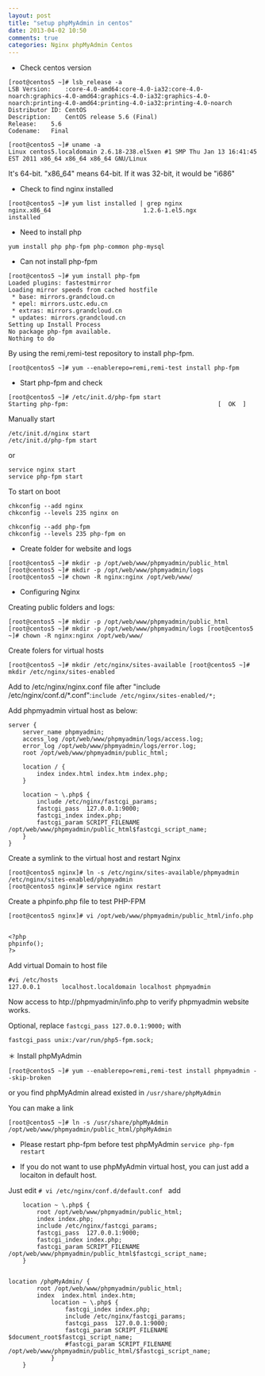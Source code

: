 ```yaml
---
layout: post
title: "setup phpMyAdmin in centos"
date: 2013-04-02 10:50
comments: true
categories: Nginx phpMyAdmin Centos
---
```


* Check centos version

```
[root@centos5 ~]# lsb_release -a
LSB Version:	:core-4.0-amd64:core-4.0-ia32:core-4.0-noarch:graphics-4.0-amd64:graphics-4.0-ia32:graphics-4.0-noarch:printing-4.0-amd64:printing-4.0-ia32:printing-4.0-noarch
Distributor ID:	CentOS
Description:	CentOS release 5.6 (Final)
Release:	5.6
Codename:	Final
```

```
[root@centos5 ~]# uname -a
Linux centos5.localdomain 2.6.18-238.el5xen #1 SMP Thu Jan 13 16:41:45 EST 2011 x86_64 x86_64 x86_64 GNU/Linux
```

It's 64-bit. "x86_64" means 64-bit. If it was 32-bit, it would be "i686"

* Check to find nginx installed

```
[root@centos5 ~]# yum list installed | grep nginx
nginx.x86_64                          1.2.6-1.el5.ngx                  installed
```
* Need to install php
```
yum install php php-fpm php-common php-mysql
```

* Can not install php-fpm

```
[root@centos5 ~]# yum install php-fpm
Loaded plugins: fastestmirror
Loading mirror speeds from cached hostfile
 * base: mirrors.grandcloud.cn
 * epel: mirrors.ustc.edu.cn
 * extras: mirrors.grandcloud.cn
 * updates: mirrors.grandcloud.cn
Setting up Install Process
No package php-fpm available.
Nothing to do
```
By using the remi,remi-test repository to install php-fpm.

```
[root@centos5 ~]# yum --enablerepo=remi,remi-test install php-fpm
```

* Start php-fpm and check 

```
[root@centos5 ~]# /etc/init.d/php-fpm start
Starting php-fpm:                                          [  OK  ]

```

Manually start

```
/etc/init.d/nginx start
/etc/init.d/php-fpm start
```
or

```
service nginx start
service php-fpm start
```

To start on boot

```
chkconfig --add nginx
chkconfig --levels 235 nginx on
```

```
chkconfig --add php-fpm
chkconfig --levels 235 php-fpm on
```

* Create folder for website and logs

```
[root@centos5 ~]# mkdir -p /opt/web/www/phpmyadmin/public_html
[root@centos5 ~]# mkdir -p /opt/web/www/phpmyadmin/logs
[root@centos5 ~]# chown -R nginx:nginx /opt/web/www/
```

* Configuring Nginx

Creating public folders and logs:

``
[root@centos5 ~]# mkdir -p /opt/web/www/phpmyadmin/public_html
[root@centos5 ~]# mkdir -p /opt/web/www/phpmyadmin/logs
[root@centos5 ~]# chown -R nginx:nginx /opt/web/www/
``

Create folers for virtual hosts

``
[root@centos5 ~]# mkdir /etc/nginx/sites-available
[root@centos5 ~]# mkdir /etc/nginx/sites-enabled
``

Add to /etc/nginx/nginx.conf file after "include /etc/nginx/conf.d/*.conf":``include /etc/nginx/sites-enabled/*;``

Add phpmyadmin virtual host as below:

```
server {
    server_name phpmyadmin;
    access_log /opt/web/www/phpmyadmin/logs/access.log;
    error_log /opt/web/www/phpmyadmin/logs/error.log;
    root /opt/web/www/phpmyadmin/public_html;

    location / {
        index index.html index.htm index.php;
    }

    location ~ \.php$ {
        include /etc/nginx/fastcgi_params;
        fastcgi_pass  127.0.0.1:9000;
        fastcgi_index index.php;
        fastcgi_param SCRIPT_FILENAME /opt/web/www/phpmyadmin/public_html$fastcgi_script_name;
    }
}

```

Create a symlink to the virtual host and restart Nginx

```
[root@centos5 nginx]# ln -s /etc/nginx/sites-available/phpmyadmin /etc/nginx/sites-enabled/phpmyadmin
[root@centos5 nginx]# service nginx restart
```

Create a phpinfo.php file to test PHP-FPM

```
[root@centos5 nginx]# vi /opt/web/www/phpmyadmin/public_html/info.php


<?php
phpinfo();
?>

```

Add virtual Domain to host file


```
#vi /etc/hosts
127.0.0.1      localhost.localdomain localhost phpmyadmin

```

Now access to htp://phpmyadmin/info.php to verify phpmyadmin website works.


Optional, replace ``
fastcgi_pass 127.0.0.1:9000;
``
with
```
fastcgi_pass unix:/var/run/php5-fpm.sock;
```

＊ Install phpMyAdmin

```
[root@centos5 ~]# yum --enablerepo=remi,remi-test install phpmyadmin --skip-broken
```

or you find phpMyAdmin alread existed in ``/usr/share/phpMyAdmin`` 

You can make a link 

```
[root@centos5 ~]# ln -s /usr/share/phpMyAdmin /opt/web/www/phpmyadmin/public_html/phpMyAdmin
```

* Please restart php-fpm before test phpMyAdmin ``service php-fpm restart``

* If you do not want to use phpMyAdmin virtual host, you can just add a locaiton in default host.

Just edit ``# vi /etc/nginx/conf.d/default.conf `` add

```
    location ~ \.php$ {
        root /opt/web/www/phpmyadmin/public_html;
        index index.php;
        include /etc/nginx/fastcgi_params;
        fastcgi_pass  127.0.0.1:9000;
        fastcgi_index index.php;
        fastcgi_param SCRIPT_FILENAME /opt/web/www/phpmyadmin/public_html$fastcgi_script_name;
    }
    
```

```
location /phpMyAdmin/ {
        root /opt/web/www/phpmyadmin/public_html;
        index  index.html index.htm;
            location ~ \.php$ {
                fastcgi_index index.php;
                include /etc/nginx/fastcgi_params;
                fastcgi_pass  127.0.0.1:9000;
                fastcgi_param SCRIPT_FILENAME $document_root$fastcgi_script_name;
                #fastcgi_param SCRIPT_FILENAME /opt/web/www/phpmyadmin/public_html/$fastcgi_script_name;
            }
    }
```